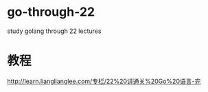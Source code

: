 # go-through-22
 study golang through 22 lectures
 
 
 #  教程
 
 http://learn.lianglianglee.com/专栏/22%20讲通关%20Go%20语言-完   
 
 
